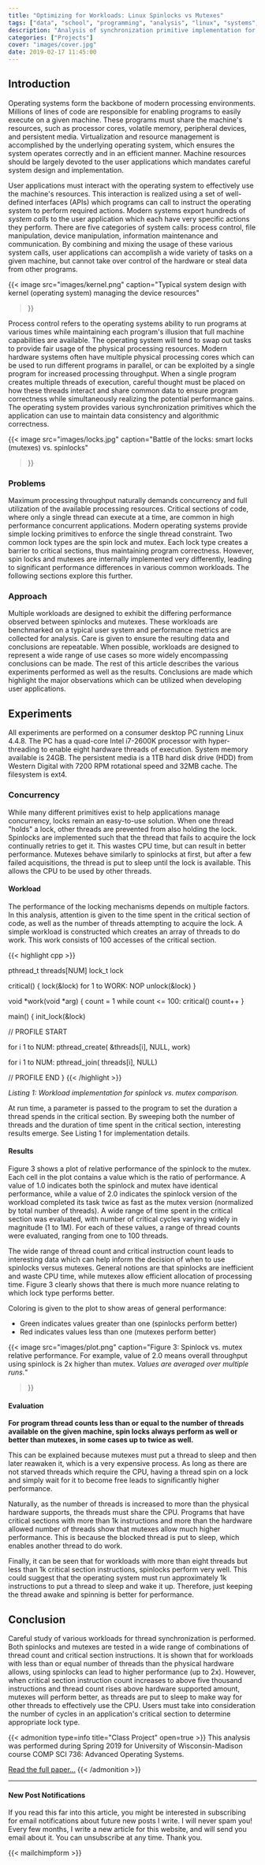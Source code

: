 ```yaml
---
title: "Optimizing for Workloads: Linux Spinlocks vs Mutexes"
tags: ["data", "school", "programming", "analysis", "linux", "systems", "operating-systems", "synchronization", "locks", "spinlock", "mutex"]
description: "Analysis of synchronization primitive implementation for high performance applications."
categories: ["Projects"]
cover: "images/cover.jpg"
date: 2019-02-17 11:45:00
---
```


## Introduction

Operating systems form the backbone of modern processing environments. Millions of lines of code are responsible for enabling programs to easily execute on a given machine. These programs must share the machine's resources, such as processor cores, volatile memory, peripheral devices, and persistent media. Virtualization and resource management is accomplished by the underlying operating system, which ensures the system operates correctly and in an efficient manner. Machine resources should be largely devoted to the user applications which mandates careful system design and implementation.

User applications must interact with the operating system to effectively use the machine's resources. This interaction is realized using a set of well-defined interfaces (APIs) which programs can call to instruct the operating system to perform required actions. Modern systems export hundreds of *system calls* to the user application which each have very specific actions they perform. There are five categories of system calls: process control, file manipulation, device manipulation, information maintenance and communication. By combining and mixing the usage of these various system calls, user applications can accomplish a wide variety of tasks on a given machine, but  cannot take over control of the hardware or steal data from other programs.

{{< image
    src="images/kernel.png"
    caption="Typical system design with kernel (operating system) managing the device resources"
>}}

Process control refers to the operating systems ability to run programs at various times while maintaining each program's illusion that full machine capabilities are available. The operating system will tend to swap out tasks
to provide fair usage of the physical processing resources. Modern hardware systems often have multiple physical processing cores which can be used to run different programs in parallel, or can be exploited by a single program for increased processing throughput. When a single program creates multiple threads of execution, careful thought must be placed on how these threads interact and share common data to ensure program correctness while simultaneously realizing the potential performance gains. The operating system provides various synchronization primitives which the application can use to maintain data consistency and algorithmic correctness.

{{< image
    src="images/locks.jpg"
    caption="Battle of the locks: smart locks (mutexes) vs. spinlocks"
>}}

### Problems

Maximum processing throughput naturally demands concurrency and full utilization of the available processing resources. Critical sections of code, where only a single thread can execute at a time, are common in high performance concurrent applications. Modern operating systems provide simple locking primitives to enforce the single thread constraint. Two common lock types are the spin lock and mutex. Each lock type creates a barrier to critical sections, thus maintaining program correctness. However, spin locks and mutexes are internally implemented very differently, leading to significant performance differences in various common workloads. The following sections explore this further.

### Approach

Multiple workloads are designed to exhibit the differing performance observed between spinlocks and mutexes. These workloads are benchmarked on a typical user system and performance metrics are collected for analysis. Care is given to ensure the resulting data and conclusions are repeatable. When possible, workloads are designed to represent a wide range of use cases so more widely encompassing conclusions can be made. The rest of this article describes the various experiments performed as well as the results. Conclusions are made which highlight the major observations which can be utilized when developing user applications.


## Experiments

All experiments are performed on a consumer desktop PC running Linux 4.4.8. The PC has a quad-core Intel i7-2600K processor with hyper-threading to enable eight hardware threads of execution. System memory available is 24GB. The persistent media is a 1TB hard disk drive (HDD) from Western Digital with 7200 RPM rotational speed and 32MB cache. The filesystem is ext4.

### Concurrency

While many different primitives exist to help applications manage concurrency, locks remain an easy-to-use solution. When one thread "holds" a lock, other threads are prevented from also holding the lock. Spinlocks are implemented such that the thread that fails to acquire the lock continually retries to get it. This wastes CPU time, but can result in better performance. Mutexes behave similarly to spinlocks at first, but after a few failed acquisitions, the thread is put to sleep until the lock is available. This allows the CPU to be used by other threads.

#### Workload

The performance of the locking mechanisms depends on multiple factors. In this analysis, attention is given to the time spent in the critical section of code, as well as the number of threads attempting to acquire the lock. A simple workload is constructed which creates an array of threads to do work. This work consists of 100 accesses of the critical section.

{{< highlight cpp >}}

pthread_t threads[NUM]
lock_t lock

critical()
{
  lock(&lock)
  for 1 to WORK: NOP
  unlock(&lock)
}


void *work(void *arg)
{
  count = 1
  while count <= 100:
      critical()
      count++
}

main()
{
  init_lock(&lock)
  
  // PROFILE START
  
  for i 1 to NUM:
    pthread_create(
      &threads[i],
      NULL, work)
      
  for i 1 to NUM:
    pthread_join(
      threads[i],
      NULL)
      
  // PROFILE END
}
{{< /highlight >}}

*Listing 1: Workload implementation for spinlock vs. mutex comparison.*

At run time, a parameter is passed to the program to set the duration a thread spends in the critical section. By sweeping both the number of threads and the duration of time spent in the critical section, interesting results emerge. See Listing 1 for implementation details.

#### Results

Figure 3 shows a plot of relative performance of the spinlock to the mutex. Each cell in the plot contains a value which is the ratio of performance. A value of 1.0 indicates both the spinlock and mutex have identical performance, while a value of 2.0 indicates the spinlock version of the workload completed its task twice as fast as the mutex version (normalized by total number of threads). A wide range of time spent in the critical section was evaluated, with number of critical cycles varying widely in magnitude (1 to 1M). For each of these values, a range of thread counts were evaluated, ranging from one to 100 threads.

The wide range of thread count and critical instruction count leads to interesting data which can help inform the decision of when to use spinlocks versus mutexes. General notions are that spinlocks are inefficient and waste CPU time, while mutexes allow efficient allocation of processing time. Figure 3 clearly shows that there is much more nuance relating to which lock type performs better.

Coloring is given to the plot to show areas of general performance:
- Green indicates values greater than one (spinlocks perform better)
- Red indicates values less than one (mutexes perform better)

{{< image
    src="images/plot.png"
    caption="Figure 3: Spinlock vs. mutex relative performance. For example, value of 2.0 means overall throughput using spinlock is 2x higher than mutex. _Values are averaged over multiple runs._"
>}}

#### Evaluation

**For program thread counts less than or equal to the number of threads available on the given machine, spin locks always perform as well or better than mutexes, in some cases up to twice as well.**

This can be explained because mutexes must put a thread to sleep and then later reawaken it, which is a very expensive process. As long as there are not starved threads which require the CPU, having a thread spin on a lock and simply wait for it to become free leads to significantly higher performance.

Naturally, as the number of threads is increased to more than the physical hardware supports, the threads must share the CPU. Programs that have critical sections with more than 1k instructions and more than the hardware allowed number of threads show that mutexes allow much higher performance. This is because the blocked thread is put to sleep, which enables another thread to do work.

Finally, it can be seen that for workloads with more than eight threads but less than 1k critical section instructions, spinlocks perform very well. This could suggest that the operating system must run approximately 1k instructions to put a thread to sleep and wake it up. Therefore, just keeping the thread awake and spinning is better for performance.


## Conclusion

Careful study of various workloads for thread synchronization is performed. Both spinlocks and mutexes are tested in a wide range of combinations of thread count and critical section instructions. It is shown that for workloads with less than or equal number of threads than the physical hardware allows, using spinlocks can lead to higher performance (up to 2x). However, when critical section instruction count increases to above five thousand instructions and thread count rises above hardware supported amount, mutexes will perform better, as threads are put to sleep to make way for other threads to effectively use the CPU. Users must take into consideration the number of cycles in an application's critical section to determine appropriate lock type.


{{< admonition type=info title="Class Project" open=true >}}
This analysis was performed during Spring 2019 for University of Wisconsin-Madison course COMP SCI 736: Advanced Operating Systems.

[Read the full paper...](pdfs/CS736MiniProjectNathanPetersen.pdf)
{{< /admonition >}}

---

#### New Post Notifications

If you read this far into this article, you might be interested in subscribing for email notifications about future new posts I write. I will never spam you! Every few months, I write a new article for this website, and will send you email about it. You can unsubscribe at any time. Thank you.

{{< mailchimpform >}}